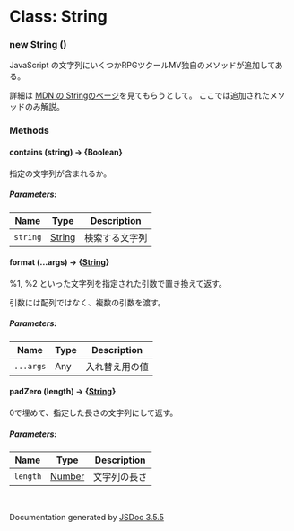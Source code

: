 # Class: String

### new String ()
JavaScript の文字列にいくつかRPGツクールMV独自のメソッドが追加してある。

詳細は [MDN の Stringのページ](https://developer.mozilla.org/ja/docs/Web/JavaScript/Reference/Global_Objects/String)を見てもらうとして。
ここでは追加されたメソッドのみ解説。


### Methods

#### contains (string) → {Boolean}
指定の文字列が含まれるか。

##### Parameters:

| Name | Type | Description |
| --- | --- | --- |
| `string` | [String](String.md) | 検索する文字列 |


#### format (...args) → {[String](String.md)}

%1, %2 といった文字列を指定された引数で置き換えて返す。

引数には配列ではなく、複数の引数を渡す。

##### Parameters:

| Name | Type | Description |
| --- | --- | --- |
| `...args` | Any | 入れ替え用の値 |


#### padZero (length) → {[String](String.md)}
0で埋めて、指定した長さの文字列にして返す。

##### Parameters:

| Name | Type | Description |
| --- | --- | --- |
| `length` | [Number](Number.md) | 文字列の長さ |

 <br>

  Documentation generated by [JSDoc 3.5.5](https://github.com/jsdoc3/jsdoc)
